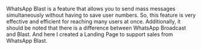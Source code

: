 WhatsApp Blast is a feature that allows you to send mass messages simultaneously without having to save user numbers. So, this feature is very effective and efficient for reaching many users at once. Additionally, it should be noted that there is a difference between WhatsApp Broadcast and Blast. And here I created a Landing Page to support sales from WhatsApp Blast.
